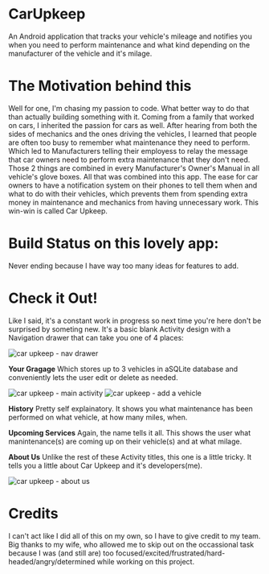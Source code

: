 # CarUpkeep
An Android application that tracks your vehicle's mileage and notifies you when you need to perform maintenance and what kind depending on the manufacturer of the vehicle and it's milage.

# The Motivation behind this
Well for one, I'm chasing my passion to code. What better way to do that than actually building something with it. Coming from a family that
worked on cars, I inherited the passion for cars as well. After hearing from both the sides of mechanics and the ones driving the vehicles,
I learned that people are often too busy to remember what maintenance they need to perform. Which led to Manufacturers telling their employess 
to relay the message that car owners need to perform extra maintenance that they don't need. Those 2 things are combined in every Manufacturer's
Owner's Manual in all vehicle's glove boxes. All that was combined into this app. The ease for car owners to have a notification system on
their phones to tell them when and what to do with their vehicles, which prevents them from spending extra money in maintenance and mechanics
from having unnecessary work. This win-win is called Car Upkeep.

# Build Status on this lovely app:
Never ending because I have way too many ideas for features to add.

# Check it Out!
Like I said, it's a constant work in progress so next time you're here don't be surprised by someting new.
It's a basic blank Activity design with a Navigation drawer that can take you one of 4 places: 

![car upkeep - nav drawer](https://user-images.githubusercontent.com/29292953/48690909-15503580-eb96-11e8-8364-3ae2272f31b2.png)

**Your Gragage** 
Which stores up to 3 vehicles in aSQLite database and conveniently lets the user edit or delete as needed.

![car upkeep - main activity](https://user-images.githubusercontent.com/29292953/48690917-1d0fda00-eb96-11e8-95b6-8e3eaf50d23d.png)
![car upkeep - add a vehicle](https://user-images.githubusercontent.com/29292953/48690921-200aca80-eb96-11e8-8c26-14c797a9beaf.png)

**History** 
Pretty self explainatory. It shows you what maintenance has been performed on what vehicle, at how many miles, when.

**Upcoming Services**
Again, the name tells it all. This shows the user what manintenance(s) are coming up on their vehicle(s) and at what milage.

**About Us**
Unlike the rest of these Activity titles, this one is a little tricky. It tells you a little about Car Upkeep and it's developers(me).

![car upkeep - about us](https://user-images.githubusercontent.com/29292953/48691072-cbb41a80-eb96-11e8-8647-aa1621303636.png)

# Credits
I can't act like I did all of this on my own, so I have to give credit to my team. Big thanks to my wife, who allowed me to skip out on the 
occassional task because I was (and still are) too focused/excited/frustrated/hard-headed/angry/determined while working on this project.
